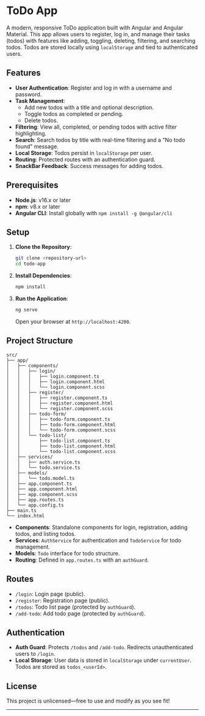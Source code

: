 
# ToDo App

A modern, responsive ToDo application built with Angular and Angular Material. This app allows users to register, log in, and manage their tasks (todos) with features like adding, toggling, deleting, filtering, and searching todos. Todos are stored locally using `localStorage` and tied to authenticated users.

## Features

- **User Authentication**: Register and log in with a username and password.
- **Task Management**:
  - Add new todos with a title and optional description.
  - Toggle todos as completed or pending.
  - Delete todos.
- **Filtering**: View all, completed, or pending todos with active filter highlighting.
- **Search**: Search todos by title with real-time filtering and a "No todo found" message.
- **Local Storage**: Todos persist in `localStorage` per user.
- **Routing**: Protected routes with an authentication guard.
- **SnackBar Feedback**: Success messages for adding todos.

## Prerequisites

- **Node.js**: v16.x or later
- **npm**: v8.x or later
- **Angular CLI**: Install globally with `npm install -g @angular/cli`

## Setup

1. **Clone the Repository**:
   ```bash
   git clone <repository-url>
   cd todo-app
   ```

2. **Install Dependencies**:
   ```bash
   npm install
   ```

3. **Run the Application**:
   ```bash
   ng serve
   ```
   Open your browser at `http://localhost:4200`.

## Project Structure

```
src/
├── app/
│   ├── components/
│   │   ├── login/
│   │   │   ├── login.component.ts
│   │   │   ├── login.component.html
│   │   │   └── login.component.scss
│   │   ├── register/
│   │   │   ├── register.component.ts
│   │   │   ├── register.component.html
│   │   │   └── register.component.scss
│   │   ├── todo-form/
│   │   │   ├── todo-form.component.ts
│   │   │   ├── todo-form.component.html
│   │   │   └── todo-form.component.scss
│   │   └── todo-list/
│   │       ├── todo-list.component.ts
│   │       ├── todo-list.component.html
│   │       └── todo-list.component.scss
│   ├── services/
│   │   ├── auth.service.ts
│   │   └── todo.service.ts
│   ├── models/
│   │   └── todo.model.ts
│   ├── app.component.ts
│   ├── app.component.html
│   ├── app.component.scss
│   ├── app.routes.ts
│   └── app.config.ts
├── main.ts
└── index.html
```

- **Components**: Standalone components for login, registration, adding todos, and listing todos.
- **Services**: `AuthService` for authentication and `TodoService` for todo management.
- **Models**: `Todo` interface for todo structure.
- **Routing**: Defined in `app.routes.ts` with an `authGuard`.

## Routes

- `/login`: Login page (public).
- `/register`: Registration page (public).
- `/todos`: Todo list page (protected by `authGuard`).
- `/add-todo`: Add todo page (protected by `authGuard`).

## Authentication

- **Auth Guard**: Protects `/todos` and `/add-todo`. Redirects unauthenticated users to `/login`.
- **Local Storage**: User data is stored in `localStorage` under `currentUser`. Todos are stored as `todos_<userId>`.

## License

This project is unlicensed—free to use and modify as you see fit!

---
